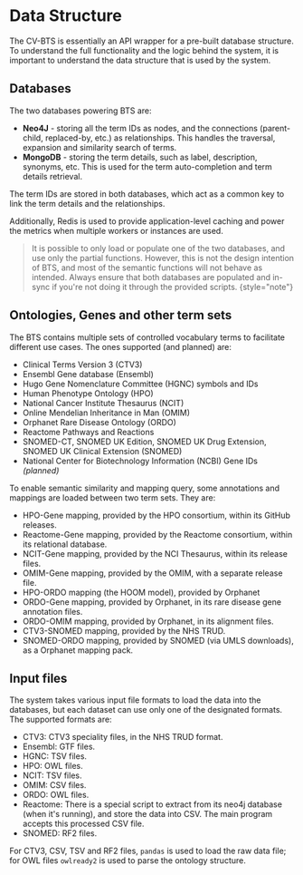 # Data Structure

The CV-BTS is essentially an API wrapper for a pre-built database structure. To understand the full functionality and the logic behind the system, it is important to understand the data structure that is used by the system.

## Databases

The two databases powering BTS are:

- **Neo4J** - storing all the term IDs as nodes, and the connections (parent-child, replaced-by, etc.) as relationships. This handles the traversal, expansion and similarity search of terms.
- **MongoDB** - storing the term details, such as label, description, synonyms, etc. This is used for the term auto-completion and term details retrieval.

The term IDs are stored in both databases, which act as a common key to link the term details and the relationships.

Additionally, Redis is used to provide application-level caching and power the metrics when multiple workers or instances are used.

> It is possible to only load or populate one of the two databases, and use only the partial functions. However, this is not the design intention of BTS, and most of the semantic functions will not behave as intended. Always ensure that both databases are populated and in-sync if you're not doing it through the provided scripts.
> {style="note"}

## Ontologies, Genes and other term sets

The BTS contains multiple sets of controlled vocabulary terms to facilitate different use cases. The ones supported (and planned) are:

- Clinical Terms Version 3 (CTV3)
- Ensembl Gene database (Ensembl)
- Hugo Gene Nomenclature Committee (<tooltip term="HGNC">HGNC</tooltip>) symbols and IDs
- Human Phenotype Ontology (<tooltip term="HPO">HPO</tooltip>)
- National Cancer Institute Thesaurus (<tooltip term="NCIT">NCIT</tooltip>)
- Online Mendelian Inheritance in Man (<tooltip term="OMIM">OMIM</tooltip>)
- Orphanet Rare Disease Ontology (<tooltip term="ORDO">ORDO</tooltip>)
- Reactome Pathways and Reactions
- <tooltip term="SNOMED">SNOMED</tooltip>-CT, <tooltip term="SNOMED">SNOMED</tooltip> UK Edition, <tooltip term="SNOMED">SNOMED</tooltip> UK Drug Extension, <tooltip term="SNOMED">SNOMED</tooltip> UK Clinical Extension (<tooltip term="SNOMED">SNOMED</tooltip>)
- National Center for Biotechnology Information (NCBI) Gene IDs *(planned)*

To enable semantic similarity and mapping query, some annotations and mappings are loaded between two term sets. They are:

- HPO-Gene mapping, provided by the <tooltip term="HPO">HPO</tooltip> consortium, within its GitHub releases.
- Reactome-Gene mapping, provided by the Reactome consortium, within its relational database.
- NCIT-Gene mapping, provided by the NCI Thesaurus, within its release files.
- OMIM-Gene mapping, provided by the <tooltip term="OMIM">OMIM</tooltip>, with a separate release file.
- HPO-ORDO mapping (the <tooltip term="HOOM model">HOOM model</tooltip>), provided by Orphanet
- ORDO-Gene mapping, provided by Orphanet, in its rare disease gene annotation files.
- ORDO-OMIM mapping, provided by Orphanet, in its alignment files.
- CTV3-SNOMED mapping, provided by the NHS TRUD.
- SNOMED-ORDO mapping, provided by <tooltip term="SNOMED">SNOMED</tooltip> (via UMLS downloads), as a Orphanet mapping pack.

## Input files

The system takes various input file formats to load the data into the databases, but each dataset can use only one of the designated formats. The supported formats are:

- CTV3: CTV3 speciality files, in the NHS TRUD format.
- Ensembl: GTF files.
- <tooltip term="HGNC">HGNC</tooltip>: TSV files.
- <tooltip term="HPO">HPO</tooltip>: OWL files.
- <tooltip term="NCIT">NCIT</tooltip>: TSV files.
- <tooltip term="OMIM">OMIM</tooltip>: CSV files.
- <tooltip term="ORDO">ORDO</tooltip>: OWL files.
- Reactome: There is a special script to extract from its neo4j database (when it's running), and store the data into CSV. The main program accepts this processed CSV file.
- <tooltip term="SNOMED">SNOMED</tooltip>: RF2 files.

For CTV3, CSV, TSV and RF2 files, `pandas` is used to load the raw data file; for OWL files `owlready2` is used to parse the ontology structure.
